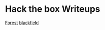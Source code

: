 # Hack the box Writeups
[Forest](writeups/hackthebox/apps/Forest.md)
[blackfield](writeups/hackthebox/apps/blackfield.md)

